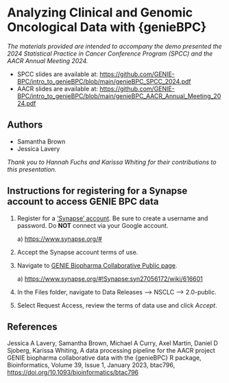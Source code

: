 # Analyzing Clinical and Genomic Oncological Data with {genieBPC}

*The materials provided are intended to accompany the demo presented the 2024 Statistical Practice in Cancer Conference Program (SPCC) and the AACR Annual Meeting 2024.*

- SPCC slides are available at: https://github.com/GENIE-BPC/intro_to_genieBPC/blob/main/genieBPC_SPCC_2024.pdf
- AACR slides are available at: https://github.com/GENIE-BPC/intro_to_genieBPC/blob/main/genieBPC_AACR_Annual_Meeting_2024.pdf

## Authors
- Samantha Brown
- Jessica Lavery

*Thank you to Hannah Fuchs and Karissa Whiting for their contributions to this presentation.*

## Instructions for registering for a Synapse account to access GENIE BPC data

1. Register for a [‘Synapse’ account](https://www.synapse.org/#). Be sure to create a username and password. Do **NOT** connect via your Google account.

    a) https://www.synapse.org/#
    
2. Accept the Synapse account terms of use.
    
3. Navigate to [GENIE Biopharma Collaborative Public page](https://www.synapse.org/#!Synapse:syn27056172/wiki/616601).

    a) https://www.synapse.org/#!Synapse:syn27056172/wiki/616601
    
4. In the Files folder, navigate to Data Releases --> NSCLC --> 2.0-public. 
5. Select Request Access, review the terms of data use and click *Accept*.

## References

Jessica A Lavery, Samantha Brown, Michael A Curry, Axel Martin, Daniel D Sjoberg, Karissa Whiting, A data processing pipeline for the AACR project GENIE biopharma collaborative data with the {genieBPC} R package, Bioinformatics, Volume 39, Issue 1, January 2023, btac796, https://doi.org/10.1093/bioinformatics/btac796
